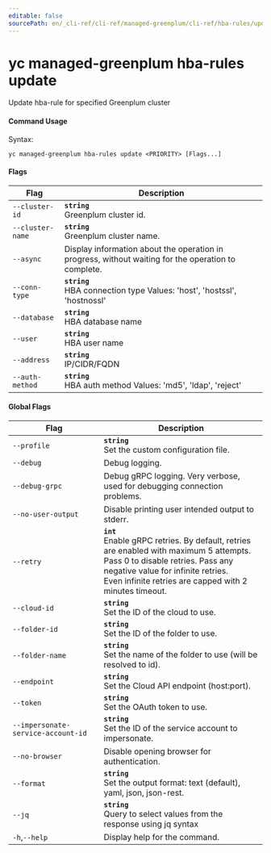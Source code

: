```yaml
---
editable: false
sourcePath: en/_cli-ref/cli-ref/managed-greenplum/cli-ref/hba-rules/update.md
---
```


# yc managed-greenplum hba-rules update

Update hba-rule for specified Greenplum cluster

#### Command Usage

Syntax: 

`yc managed-greenplum hba-rules update <PRIORITY> [Flags...]`

#### Flags

| Flag | Description |
|----|----|
|`--cluster-id`|<b>`string`</b><br/>Greenplum cluster id.|
|`--cluster-name`|<b>`string`</b><br/>Greenplum cluster name.|
|`--async`|Display information about the operation in progress, without waiting for the operation to complete.|
|`--conn-type`|<b>`string`</b><br/>HBA connection type Values: 'host', 'hostssl', 'hostnossl'|
|`--database`|<b>`string`</b><br/>HBA database name|
|`--user`|<b>`string`</b><br/>HBA user name|
|`--address`|<b>`string`</b><br/>IP/CIDR/FQDN|
|`--auth-method`|<b>`string`</b><br/>HBA auth method Values: 'md5', 'ldap', 'reject'|

#### Global Flags

| Flag | Description |
|----|----|
|`--profile`|<b>`string`</b><br/>Set the custom configuration file.|
|`--debug`|Debug logging.|
|`--debug-grpc`|Debug gRPC logging. Very verbose, used for debugging connection problems.|
|`--no-user-output`|Disable printing user intended output to stderr.|
|`--retry`|<b>`int`</b><br/>Enable gRPC retries. By default, retries are enabled with maximum 5 attempts.<br/>Pass 0 to disable retries. Pass any negative value for infinite retries.<br/>Even infinite retries are capped with 2 minutes timeout.|
|`--cloud-id`|<b>`string`</b><br/>Set the ID of the cloud to use.|
|`--folder-id`|<b>`string`</b><br/>Set the ID of the folder to use.|
|`--folder-name`|<b>`string`</b><br/>Set the name of the folder to use (will be resolved to id).|
|`--endpoint`|<b>`string`</b><br/>Set the Cloud API endpoint (host:port).|
|`--token`|<b>`string`</b><br/>Set the OAuth token to use.|
|`--impersonate-service-account-id`|<b>`string`</b><br/>Set the ID of the service account to impersonate.|
|`--no-browser`|Disable opening browser for authentication.|
|`--format`|<b>`string`</b><br/>Set the output format: text (default), yaml, json, json-rest.|
|`--jq`|<b>`string`</b><br/>Query to select values from the response using jq syntax|
|`-h`,`--help`|Display help for the command.|
